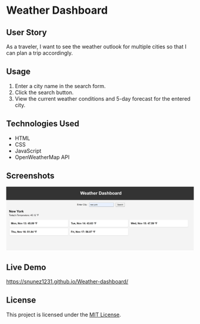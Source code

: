 
# Weather Dashboard

## User Story

As a traveler, I want to see the weather outlook for multiple cities so that I can plan a trip accordingly.


## Usage

1. Enter a city name in the search form.
2. Click the search button.
3. View the current weather conditions and 5-day forecast for the entered city.

## Technologies Used

- HTML
- CSS
- JavaScript
- OpenWeatherMap API

## Screenshots

![Weather Dashboard](/images/Screenshot%20(40).png)

## Live Demo

https://snunez1231.github.io/Weather-dashboard/

## License

This project is licensed under the [MIT License](LICENSE).